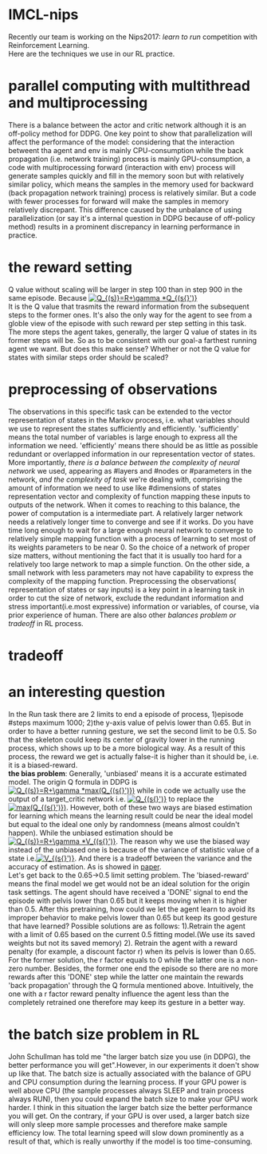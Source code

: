 
# IMCL-nips
Recently our team is working on the Nips2017: *learn to run* competition with Reinforcement Learning.  
Here are the techniques we use in our RL practice. 

# parallel computing with multithread and multiprocessing  
There is a balance between the actor and critic network although it is an off-policy method for DDPG. One key point to show that parallelization will affect the performance of the model: considering that the interaction betweent tha agent and env is mainly CPU-consumption while the back propagation (i.e. network training) process is mainly GPU-consumption, a code with multiprocessing forward (interaction with env) process will generate samples quickly and fill in the memory soon but with relatively similar policy, which means the samples in the memory used for backward (back propagation network training) process is relatively similar. But a code with fewer processes for forward will make the samples in memory relatively discrepant. This difference caused by the unbalance of using parallelization (or say it's a internal question in DDPG because of off-policy method) results in a prominent discrepancy in learning performance in practice.
# the reward setting 
Q value without scaling will be larger in step 100 than in step 900 in the same episode. Because <a href="https://www.codecogs.com/eqnedit.php?latex=Q_{(s)}=R&plus;\gamma&space;*Q_{(s{}')}" target="_blank"><img src="https://latex.codecogs.com/gif.latex?Q_{(s)}=R&plus;\gamma&space;*Q_{(s{}')}" title="Q_{(s)}=R+\gamma *Q_{(s{}')}" /></a>  
It is the Q value that trasmits the reward information from the subsequent steps to the former ones. It's also the only way for the agent to see from a globle view of the episode with such reward per step setting in this task. The more steps the agent takes, generally, the larger Q value of states in its former steps will be. So as to be consistent with our goal-a farthest running agent we want. But does this make sense? Whether or not the Q value for states with similar steps order should be scaled?  
# preprocessing of observations
The observations in this specific task can be extended to the vector representation of states in the Markov process, i.e. what variables should we use to represent the states sufficiently and efficiently. 'sufficiently' means the total number of variables is large enough to express all the information we need. 'efficiently' means there should be as little as possible redundant or overlapped information in our representation vector of states.  
More importantly, *there is a balance between the complexity of neural network* we used, appearing as #layers and #nodes or #parameters in the network, *and the complexity of task* we're dealing with, comprising the amount of information we need to use like #dimensions of states representation vector and complexity of function mapping these inputs to outputs of the network. When it comes to reaching to this balance, the power of computation is a intermediate part. A relatively larger network needs a relatively longer time to converge and see if it works. Do you have time long enough to wait for a large enough neural network to converge to relatively simple mapping function with a process of learning to set most of its weights parameters to be near 0. So the choice of a network of proper size matters, without mentioning the fact that it is usually too hard for a relatively too large network to map a simple function. On the other side, a small network with less parameters may not have capability to express the complexity of the mapping function. Preprocessing the observations( representation of states or say inputs) is a key point in a learning task in order to cut the size of network, exclude the redundant information and stress important(i.e.most expressive) information or variables, of course, via prior experience of human. There are also other *balances problem or tradeoff* in RL process.
# tradeoff 
# an interesting question
In the Run task there are 2 limits to end a episode of process, 1)episode #steps maximum 1000; 2)the y-axis value of pelvis lower than 0.65. But in order to have a better running gesture, we set the second limit to be 0.5. So that the skeleton could keep its center of gravity lower in the running process, which shows up to be a more biological way. As a result of this process, the reward we get is actually false-it is higher than it should be, i.e. it is a biased-reward.  
**the bias problem**: Generally, 'unbiased' means it is a accurate estimated model. The origin Q formula in DDPG is <a href="https://www.codecogs.com/eqnedit.php?latex=Q_{(s)}=R&plus;\gamma&space;*max(Q_{(s{}')})" target="_blank"><img src="https://latex.codecogs.com/gif.latex?Q_{(s)}=R&plus;\gamma&space;*max(Q_{(s{}')})" title="Q_{(s)}=R+\gamma *max(Q_{(s{}')})" /></a> while in code we actually use the output of a target_critic network i.e. <a href="https://www.codecogs.com/eqnedit.php?latex=Q_{(s{}')}" target="_blank"><img src="https://latex.codecogs.com/gif.latex?Q_{(s{}')}" title="Q_{(s{}')}" /></a> to replace the <a href="https://www.codecogs.com/eqnedit.php?latex=max(Q_{(s{}')})" target="_blank"><img src="https://latex.codecogs.com/gif.latex?max(Q_{(s{}')})" title="max(Q_{(s{}')})" /></a>. However, both of these two ways are biased estimation for learning which means the learning result could be near the ideal model but equal to the ideal one only by randomness (means almost couldn't happen). While the unbiased estimation should be <a href="https://www.codecogs.com/eqnedit.php?latex=Q_{(s)}=R&plus;\gamma&space;*V_{(s{}')}" target="_blank"><img src="https://latex.codecogs.com/gif.latex?Q_{(s)}=R&plus;\gamma&space;*V_{(s{}')}" title="Q_{(s)}=R+\gamma *V_{(s{}')}" /></a>. The reason why we use the biased way instead of the unbiased one is because of the variance of statistic value of a state i.e.<a href="https://www.codecogs.com/eqnedit.php?latex=V_{(s{}')}" target="_blank"><img src="https://latex.codecogs.com/gif.latex?V_{(s{}')}" title="V_{(s{}')}" /></a>. And there is a tradeoff between the variance and the accuracy of estimation. As is showed in [paper](https://arxiv.org/pdf/1611.02247.pdf).  
Let's get back to the 0.65->0.5 limit setting problem. The 'biased-reward' means the final model we get would not be an ideal solution for the origin task settings. The agent should have received a 'DONE' signal to end the episode with pelvis lower than 0.65 but it keeps moving when it is higher than 0.5. After this pretraining, how could we let the agent learn to avoid its improper behavior to make pelvis lower than 0.65 but keep its good gesture that have learned? Possible solutions are as follows: 1).Retrain the agent with a limit of 0.65 based on the current 0.5 fitting model.(We use its saved weights but not its saved memory) 2). Retrain the agent with a reward penalty (for example, a discount factor r) when its pelvis is lower than 0.65. For the former solution, the r factor equals to 0 while the latter one is a non-zero number. Besides, the former one end the episode  so there are no more rewards after this 'DONE' step while the latter one maintain the rewards 'back propagation' through the Q formula mentioned above. Intuitively, the one with a r factor reward penalty influence the agent less than the completely retrained one therefore may keep its gesture in a better way.   
# the batch size problem in RL
John Schullman has told me "the larger batch size you use (in DDPG), the better performance you will get".However, in our experiments it doen't show up like that. The batch size is actually associated with the balance of GPU and CPU consumption during the learning process. If your GPU power is well above CPU (the sample processes always SLEEP and train process always RUN), then you could expand the batch size to make your GPU work harder. I think in this situation the larger batch size the better performance you will get. On the contrary, if your GPU is over used, a larger batch size will only sleep more sample processes and therefore make sample efficiency low. The total learning speed will slow down prominently as a result of that, which is really unworthy if the model is too time-consuming.
 
